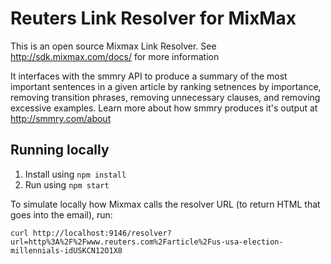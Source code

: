 # Reuters Link Resolver for MixMax

This is an open source Mixmax Link Resolver. See <http://sdk.mixmax.com/docs/> for more information

It interfaces with the smmry API to produce a summary of the most important sentences in a given article by ranking setnences by importance, removing transition phrases, removing unnecessary clauses, and removing excessive examples. Learn more about how smmry produces it's output at <http://smmry.com/about>

## Running locally

1. Install using `npm install`
2. Run using `npm start`

To simulate locally how Mixmax calls the resolver URL (to return HTML that goes into the email), run:

```
curl http://localhost:9146/resolver?url=http%3A%2F%2Fwww.reuters.com%2Farticle%2Fus-usa-election-millennials-idUSKCN12O1X8
```
